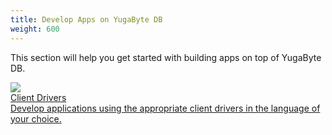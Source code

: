 ```yaml
---
title: Develop Apps on YugaByte DB
weight: 600
---
```


This section will help you get started with building apps on top of YugaByte DB.

<div>
  <a class="section-link icon-offset" href="/develop/client-drivers/">
    <div class="icon">
      <img src="/images/section_icons/develop/cql.png" aria-hidden="true" />
    </div>
    <div class="text">
      Client Drivers
      <div class="caption">Develop applications using the appropriate client drivers in the language of your choice.</div>
    </div>
  </a>

<!--  <a class="section-link icon-offset" href="common-patterns/">
    <div class="icon">
      <i class="fa fa-map-o" aria-hidden="true"></i>
    </div>
    <div class="text">
      Common Patterns
      <div class="caption">Examples of reading and writing data for various common access patterns that arise while building apps.</div>
    </div>
  </a>

  <a class="section-link icon-offset" href="realworld-apps/">
    <div class="icon">
      <i class="fa fa-vcard-o" aria-hidden="true"></i>
    </div>
    <div class="text">
      Realworld Apps
      <div class="caption">A walk-through of real world, end to end applications build on top of YugaByte-DB.</div>
    </div>
  </a>

  <a class="section-link icon-offset" href="port-existing-apps/">
    <div class="icon">
      <i class="fa fa-sign-in" aria-hidden="true"></i>
    </div>
    <div class="text">
      Port Existing Apps
      <div class="caption">How you can port your existing applications to run on top of YugaByte-DB.</div>
    </div>
  </a>
</div> -->
